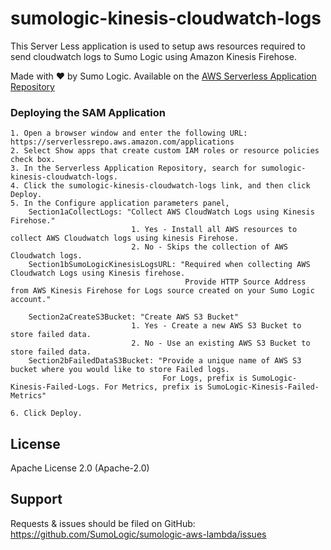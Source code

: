 # sumologic-kinesis-cloudwatch-logs

This Server Less application is used to setup aws resources required to send cloudwatch logs to Sumo Logic using Amazon Kinesis Firehose.

Made with ❤️ by Sumo Logic. Available on the [AWS Serverless Application Repository](https://aws.amazon.com/serverless)

### Deploying the SAM Application

    1. Open a browser window and enter the following URL: https://serverlessrepo.aws.amazon.com/applications
    2. Select Show apps that create custom IAM roles or resource policies check box.
    3. In the Serverless Application Repository, search for sumologic-kinesis-cloudwatch-logs.
    4. Click the sumologic-kinesis-cloudwatch-logs link, and then click Deploy.
    5. In the Configure application parameters panel,
        Section1aCollectLogs: "Collect AWS CloudWatch Logs using Kinesis Firehose."
                               1. Yes - Install all AWS resources to collect AWS Cloudwatch logs using kinesis Firehose.
                               2. No - Skips the collection of AWS Cloudwatch logs.
        Section1bSumoLogicKinesisLogsURL: "Required when collecting AWS Cloudwatch Logs using Kinesis firehose. 
                                           Provide HTTP Source Address from AWS Kinesis Firehose for Logs source created on your Sumo Logic account."
        
        Section2aCreateS3Bucket: "Create AWS S3 Bucket"
                               1. Yes - Create a new AWS S3 Bucket to store failed data.
                               2. No - Use an existing AWS S3 Bucket to store failed data.
        Section2bFailedDataS3Bucket: "Provide a unique name of AWS S3 bucket where you would like to store Failed logs. 
                                      For Logs, prefix is SumoLogic-Kinesis-Failed-Logs. For Metrics, prefix is SumoLogic-Kinesis-Failed-Metrics"         
                       
    6. Click Deploy.

## License

Apache License 2.0 (Apache-2.0)

## Support
Requests & issues should be filed on GitHub: https://github.com/SumoLogic/sumologic-aws-lambda/issues

